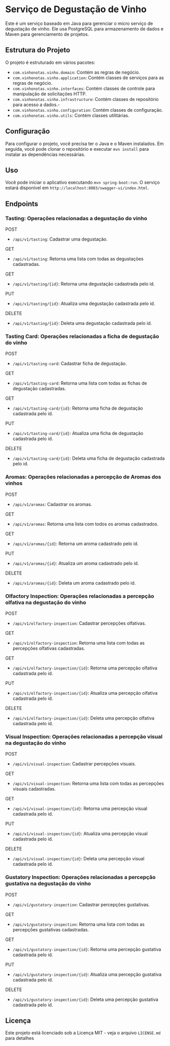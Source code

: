 # Serviço de Degustação de Vinho

Este é um serviço baseado em Java para gerenciar o micro serviço de degustação de vinho. Ele usa PostgreSQL para armazenamento de dados e Maven para gerenciamento de projetos.

## Estrutura do Projeto

O projeto é estruturado em vários pacotes:
- `com.vinhonotas.vinho.domain`: Contém as regras de negócio.
- `com.vinhonotas.vinho.application`: Contém classes de serviços para as regras de negócio.
- `com.vinhonotas.vinho.interfaces`: Contém classes de controle para manipulação de solicitações HTTP.
- `com.vinhonotas.vinho.infrastructure`: Contém classes de repositório para acesso a dados.-
- `com.vinhonotas.vinho.configuration`: Contém classes de configuração.
- `com.vinhonotas.vinho.utils`: Contém classes utilitárias.

## Configuração

Para configurar o projeto, você precisa ter o Java e o Maven instalados. Em seguida, você pode clonar o repositório e executar `mvn install` para instalar as dependências necessárias.

## Uso

Você pode iniciar o aplicativo executando `mvn spring-boot:run`. O serviço estará disponível em `http://localhost:8083/swagger-ui/index.html`.

## Endpoints

### Tasting: Operações relacionadas a degustação do vinho

POST
- `/api/v1/tasting`: Cadastrar uma degustação.

GET
- `/api/v1/tasting`: Retorna uma lista com todas as degustações cadastradas.

GET
- `/api/v1/tasting/{id}`: Retorna uma degustação cadastrada pelo id.

PUT
- `/api/v1/tasting/{id}`: Atualiza uma degustação cadastrada pelo id.

DELETE
- `/api/v1/tasting/{id}`: Deleta uma degustação cadastrada pelo id.

### Tasting Card: Operações relacionadas a ficha de degustação do vinho

POST
- `/api/v1/tasting-card`: Cadastrar ficha de degustação.

GET
- `/api/v1/tasting-card`: Retorna uma lista com todas as fichas de degustação cadastradas.

GET
- `/api/v1/tasting-card/{id}`: Retorna uma ficha de degustação cadastrada pelo id.

PUT
- `/api/v1/tasting-card/{id}`: Atualiza uma ficha de degustação cadastrada pelo id.

DELETE
- `/api/v1/tasting-card/{id}`: Deleta uma ficha de degustação cadastrada pelo id.

### Aromas: Operações relacionadas a percepção de Aromas dos vinhos

POST
- `/api/v1/aromas`: Cadastrar os aromas.

GET
- `/api/v1/aromas`: Retorna uma lista com todos os aromas cadastrados.

GET
- `/api/v1/aromas/{id}`: Retorna um aroma cadastrado pelo id.

PUT
- `/api/v1/aromas/{id}`: Atualiza um aroma cadastrado pelo id.

DELETE
- `/api/v1/aromas/{id}`: Deleta um aroma cadastrado pelo id.

### Olfactory Inspection: Operações relacionadas a percepção olfativa na degustação do vinho

POST
- `/api/v1/olfactory-inspection`: Cadastrar percepções olfativas.

GET
- `/api/v1/olfactory-inspection`: Retorna uma lista com todas as percepções olfativas cadastradas.

GET
- `/api/v1/olfactory-inspection/{id}`: Retorna uma percepção olfativa cadastrada pelo id.

PUT
- `/api/v1/olfactory-inspection/{id}`: Atualiza uma percepção olfativa cadastrada pelo id.

DELETE
- `/api/v1/olfactory-inspection/{id}`: Deleta uma percepção olfativa cadastrada pelo id.

### Visual Inspection: Operações relacionadas a percepção visual na degustação do vinho

POST
- `/api/v1/visual-inspection`: Cadastrar percepções visuais.

GET
- `/api/v1/visual-inspection`: Retorna uma lista com todas as percepções visuais cadastradas.

GET
- `/api/v1/visual-inspection/{id}`: Retorna uma percepção visual cadastrada pelo id.

PUT
- `/api/v1/visual-inspection/{id}`: Atualiza uma percepção visual cadastrada pelo id.

DELETE
- `/api/v1/visual-inspection/{id}`: Deleta uma percepção visual cadastrada pelo id.

### Gustatory Inspection: Operações relacionadas a percepção gustativa na degustação do vinho

POST
- `/api/v1/gustatory-inspection`: Cadastrar percepções gustativas.

GET
- `/api/v1/gustatory-inspection`: Retorna uma lista com todas as percepções gustativas cadastradas.

GET
- `/api/v1/gustatory-inspection/{id}`: Retorna uma percepção gustativa cadastrada pelo id.

PUT
- `/api/v1/gustatory-inspection/{id}`: Atualiza uma percepção gustativa cadastrada pelo id.

DELETE
- `/api/v1/gustatory-inspection/{id}`: Deleta uma percepção gustativa cadastrada pelo id.

## Licença

Este projeto está licenciado sob a Licença MIT - veja o arquivo `LICENSE.md` para detalhes
